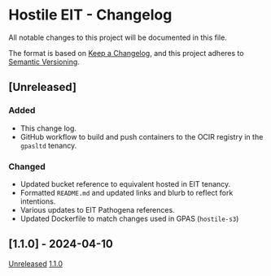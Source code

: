 # Hostile EIT - Changelog

All notable changes to this project will be documented in this file.

The format is based on [Keep a Changelog](https://keepachangelog.com/en/1.1.0/),
and this project adheres to [Semantic Versioning](https://semver.org/spec/v2.0.0.html).

## [Unreleased]

### Added

- This change log.
- GitHub workflow to build and push containers to the OCIR registry in the `gpasltd` tenancy.

### Changed

- Updated bucket reference to equivalent hosted in EIT tenancy.
- Formatted `README.md` and updated links and blurb to reflect fork intentions.
- Various updates to EIT Pathogena references.
- Updated Dockerfile to match changes used in GPAS (`hostile-s3`)

## [1.1.0] - 2024-04-10

[Unreleased](https://github.com/EIT-Pathogena/hostile-eit/compare/1.1.0...HEAD)
[1.1.0](https://github.com/bede/hostile/releases/tag/1.1.0)